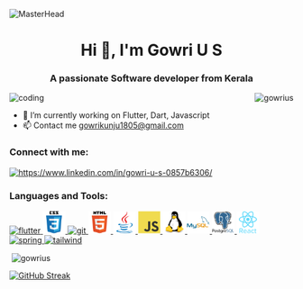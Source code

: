 ![MasterHead](https://backiee.com/static/wallpapers/1920x1080/386745.jpg)
<h1 align="center">Hi 👋, I'm Gowri U S</h1>
<h3 align="center">A passionate Software developer from Kerala</h3>
<img align="left" alt="coding" width="400" src="https://static.vecteezy.com/system/resources/previews/042/165/684/non_2x/a-woman-in-a-business-suit-holding-a-laptop-free-png.png"></img>

<p align="right"> <img src="https://komarev.com/ghpvc/?username=Gowri-US&label=Profile%20views&color=0e75b6&style=flat" alt="gowrius" /> </p>

- 🔭 I’m currently working on Flutter, Dart, Javascript
- 📫 Contact me gowrikunju1805@gmail.com

<h3 align="left">Connect with me:</h3>
<p align="left">
<a href="https://www.linkedin.com/in/gowri-u-s-0857b6306/" target="blank"><img align="center" src="https://raw.githubusercontent.com/rahuldkjain/github-profile-readme-generator/master/src/images/icons/Social/linked-in-alt.svg" alt="https://www.linkedin.com/in/gowri-u-s-0857b6306/" height="30" width="40" /></a>
</p>

<h3 align="left">Languages and Tools:</h3>
<p align="left"> <a href="https://flutter.dev/" target="_blank" rel="noreferrer" > <img src="http://pixelwibes.com/public/front/images/service/flutter-logo.png" alt="flutter" width="40" height="40"/> </a>
  <a href="https://www.w3schools.com/css/" target="_blank" rel="noreferrer"> <img src="https://raw.githubusercontent.com/devicons/devicon/master/icons/css3/css3-original-wordmark.svg" alt="css3" width="40" height="40"/> </a> <a href="https://git-scm.com/" target="_blank" rel="noreferrer"> <img src="https://www.vectorlogo.zone/logos/git-scm/git-scm-icon.svg" alt="git" width="40" height="40"/> </a> <a href="https://www.w3.org/html/" target="_blank" rel="noreferrer"> <img src="https://raw.githubusercontent.com/devicons/devicon/master/icons/html5/html5-original-wordmark.svg" alt="html5" width="40" height="40"/> </a> <a href="https://www.java.com" target="_blank" rel="noreferrer"> <img src="https://raw.githubusercontent.com/devicons/devicon/master/icons/java/java-original.svg" alt="java" width="40" height="40"/> </a> <a href="https://developer.mozilla.org/en-US/docs/Web/JavaScript" target="_blank" rel="noreferrer"> <img src="https://raw.githubusercontent.com/devicons/devicon/master/icons/javascript/javascript-original.svg" alt="javascript" width="40" height="40"/> </a> <a href="https://www.linux.org/" target="_blank" rel="noreferrer"> <img src="https://raw.githubusercontent.com/devicons/devicon/master/icons/linux/linux-original.svg" alt="linux" width="40" height="40"/> </a> <a href="https://www.mysql.com/" target="_blank" rel="noreferrer"> <img src="https://raw.githubusercontent.com/devicons/devicon/master/icons/mysql/mysql-original-wordmark.svg" alt="mysql" width="40" height="40"/> </a> <a href="https://www.postgresql.org" target="_blank" rel="noreferrer"> <img src="https://raw.githubusercontent.com/devicons/devicon/master/icons/postgresql/postgresql-original-wordmark.svg" alt="postgresql" width="40" height="40"/> </a> <a href="https://reactjs.org/" target="_blank" rel="noreferrer"> <img src="https://raw.githubusercontent.com/devicons/devicon/master/icons/react/react-original-wordmark.svg" alt="react" width="40" height="40"/> </a> <a href="https://spring.io/" target="_blank" rel="noreferrer"> <img src="https://www.vectorlogo.zone/logos/springio/springio-icon.svg" alt="spring" width="40" height="40"/> </a> <a href="https://tailwindcss.com/" target="_blank" rel="noreferrer"> <img src="https://www.vectorlogo.zone/logos/tailwindcss/tailwindcss-icon.svg" alt="tailwind" width="40" height="40"/> </a> </p>



<p>&nbsp;<img align="center" src="https://github-readme-stats.vercel.app/api?username=Gowri-US&show_icons=true&locale=en" alt="gowrius" /></p>

<a href="https://git.io/streak-stats"><img src="https://github-readme-streak-stats.herokuapp.com?user=Gowri-US&theme=dark&hide_border=true&date_format=M%20j%5B%2C%20Y%5D" alt="GitHub Streak" /></a>
